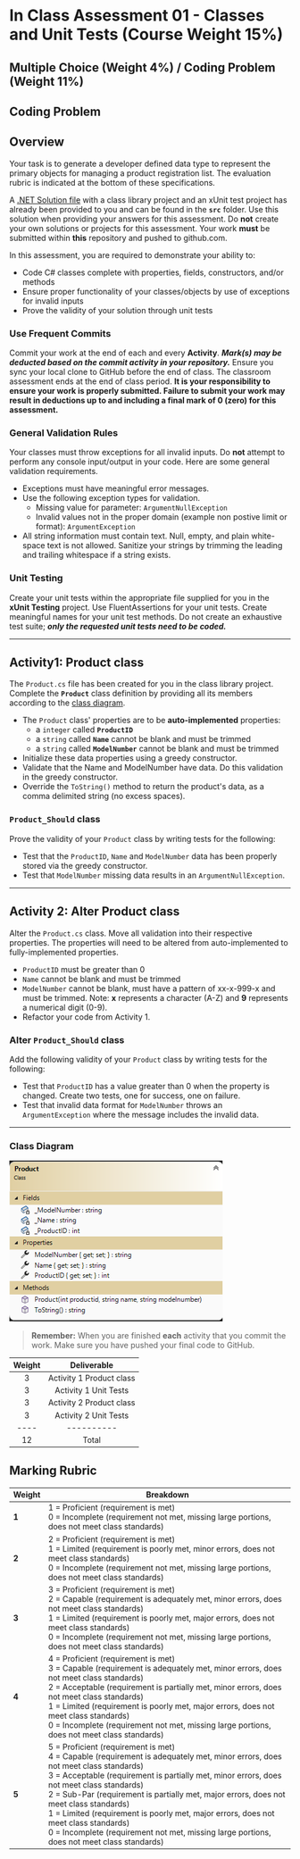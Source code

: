 # In Class Assessment 01 - Classes and Unit Tests (Course Weight 15%)

## Multiple Choice (Weight 4%) /  Coding Problem (Weight 11%)

## Coding Problem

## Overview

Your task is to generate a  developer defined data type to represent the primary objects for managing a product registration list. The evaluation rubric is indicated at the bottom of these specifications.

A [.NET Solution file](src/AssessmentSolution.sln) with a class library project and an xUnit test project has already been provided to you and can be found in the **`src`** folder. Use this solution when providing your answers for this assessment. Do **not** create your own solutions or projects for this assessment. Your work **must** be submitted within **this** repository and pushed to github.com.

In this assessment, you are required to demonstrate your ability to:

- Code C# classes complete with properties, fields, constructors, and/or methods
- Ensure proper functionality of your classes/objects by use of exceptions for invalid inputs
- Prove the validity of your solution through unit tests

### Use Frequent Commits

Commit your work at the end of each and every **Activity**. ***Mark(s) may be deducted based on the commit activity in your repository.*** Ensure you sync your local clone to GitHub before the end of class. The classroom assessment ends at the end of class period. **It is your responsibility to ensure your work is properly submitted. Failure to submit your work may result in deductions up to and including a final mark of 0 (zero) for this assessment.**

### General Validation Rules

Your classes must throw exceptions for all invalid inputs. Do **not** attempt to perform any console input/output in your code. Here are some general validation requirements.

- Exceptions must have meaningful error messages.
- Use the following exception types for validation.
  - Missing value for parameter: `ArgumentNullException`
  - Invalid values not in the proper domain (example non postive limit or format): `ArgumentException`
- All string information must contain text. Null, empty, and plain white-space text is not allowed. Sanitize your strings by trimming the leading and trailing whitespace if a string exists.

### Unit Testing

Create your unit tests within the appropriate file supplied for you in the **xUnit Testing** project. Use FluentAssertions for your unit tests. Create meaningful names for your unit test methods. Do not create an exhaustive test suite; ***only the requested unit tests need to be coded.***

----

## Activity1: Product class

The `Product.cs` file has been created for you in the class library project. Complete the **`Product`** class definition by providing all its members according to the [class diagram](#class-diagram).

- The `Product` class' properties are to be **auto-implemented** properties:
  - a `integer` called **`ProductID`**
  - a `string` called **`Name`** cannot be blank and must be trimmed
  - a `string`  called **`ModelNumber`** cannot be blank and must be trimmed
- Initialize these data properties using a greedy constructor.
- Validate that the Name and ModelNumber have data. Do this validation in the greedy constructor.
- Override the `ToString()` method to return the product's data, as a comma delimited string (no excess spaces).

### `Product_Should` class

Prove the validity of your `Product` class by writing tests for the following:

- Test that the `ProductID`, `Name` and `ModelNumber` data has been properly stored via the greedy constructor.
- Test that `ModelNumber` missing data results in an `ArgumentNullException`.

----

## Activity 2: Alter Product class

Alter the `Product.cs` class. Move all validation into their respective properties. The properties will need to be altered from auto-implemented to fully-implemented properties.

- `ProductID` must be greater than 0
- `Name` cannot be blank and must be trimmed
- `ModelNumber` cannot be blank, must have a pattern of xx-x-999-x and must be trimmed. Note: **x** represents a character (A-Z) and **9** represents a numerical digit (0-9).
- Refactor your code from Activity 1.

### Alter `Product_Should` class

Add the following validity of your `Product` class by writing tests for the following:

- Test that `ProductID` has a value greater than 0 when the property is changed. Create two tests, one for success, one on failure.  
- Test that invalid data format for `ModelNumber` throws an `ArgumentException` where the message includes the invalid data.

----


### Class Diagram

![Class Diagram](./classdiagram.png)

> **Remember:** When you are finished **each** activity that you commit the work. Make sure you have pushed your final code to GitHub.
>

|  Weight   |      Deliverable       |
| :------:  | :--------------------: |
|    3     |   Activity 1 Product class   |
|    3     | Activity 1  Unit Tests |
|    3     |    Activity 2 Product class  |
|    3     |  Activity 2 Unit Tests |
|   ----   |       ----------      |
|    12    |         Total         |


## Marking Rubric

| Weight | Breakdown  |
| ------ | ---------- |
| **1**  | 1 = Proficient (requirement is met)<br />0 = Incomplete (requirement not met, missing large portions, does not meet class standards) |
| **2**  | 2 = Proficient (requirement is met)<br />1 = Limited (requirement is poorly met, minor errors, does not meet class standards)<br />0 = Incomplete (requirement not met, missing large portions, does not meet class standards) |
| **3**  | 3 = Proficient (requirement is met)<br />2 = Capable (requirement is adequately met, minor errors, does not meet class standards)<br />1 = Limited (requirement is poorly met, major errors, does not meet class standards)<br />0 = Incomplete (requirement not met, missing large portions, does not meet class standards) |
| **4**  | 4 = Proficient (requirement is met)<br />3 = Capable (requirement is adequately met, minor errors, does not meet class standards)<br />2 = Acceptable (requirement is partially met, minor errors, does not meet class standards)<br />1 = Limited (requirement is poorly met, major errors, does not meet class standards)<br />0 = Incomplete (requirement not met, missing large portions, does not meet class standards) |
| **5**  | 5 = Proficient (requirement is met)<br />4 = Capable (requirement is adequately met, minor errors, does not meet class standards)<br />3 = Acceptable (requirement is partially met, minor errors, does not meet class standards)<br />2 = Sub-Par (requirement is partially met, major errors, does not meet class standards)<br />1 = Limited (requirement is poorly met, major errors, does not meet class standards)<br />0 = Incomplete (requirement not met, missing large portions, does not meet class standards) |

